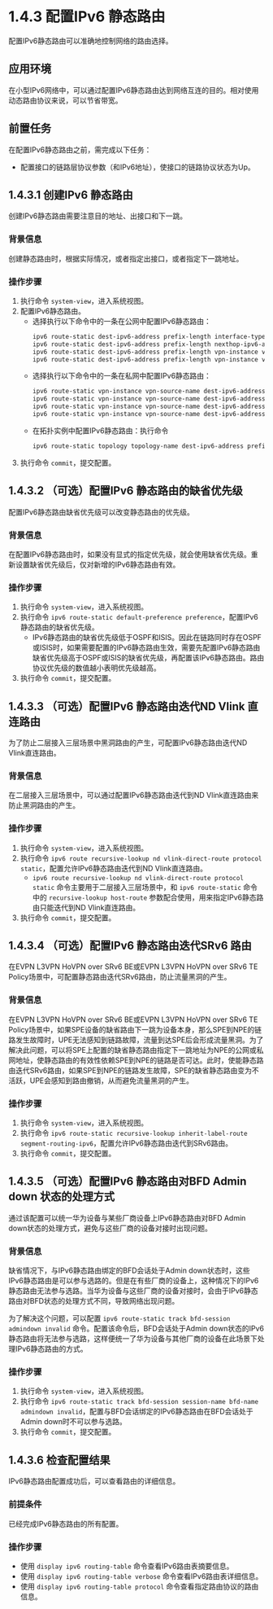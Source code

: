 # 1.4.3 配置IPv6 静态路由

配置IPv6静态路由可以准确地控制网络的路由选择。

## 应用环境

在小型IPv6网络中，可以通过配置IPv6静态路由达到网络互连的目的。相对使用动态路由协议来说，可以节省带宽。

## 前置任务

在配置IPv6静态路由之前，需完成以下任务：

- 配置接口的链路层协议参数（和IPv6地址），使接口的链路协议状态为Up。

## 1.4.3.1 创建IPv6 静态路由

创建IPv6静态路由需要注意目的地址、出接口和下一跳。

### 背景信息

创建静态路由时，根据实际情况，或者指定出接口，或者指定下一跳地址。

### 操作步骤

1. 执行命令 `system-view`，进入系统视图。
2. 配置IPv6静态路由。
   - 选择执行以下命令中的一条在公网中配置IPv6静态路由：
     ```bash
     ipv6 route-static dest-ipv6-address prefix-length interface-type interface-number [ nexthop-ipv6-address ] [ preference preference | tag tag ] *[ description text ]
     ipv6 route-static dest-ipv6-address prefix-length nexthop-ipv6-address [ preference preference | tag tag ] * [ description text ]
     ipv6 route-static dest-ipv6-address prefix-length vpn-instance vpn-instance-name nexthop-ipv6-address [ preference preference | tag tag ] *[ description text ]
     ipv6 route-static dest-ipv6-address prefix-length vpn-instance vpn-instance-name [ preference preference | tag tag ] * [ description text ]
     ```
   - 选择执行以下命令中的一条在私网中配置IPv6静态路由：
     ```bash
     ipv6 route-static vpn-instance vpn-source-name dest-ipv6-address prefix-length { interface-name | interface-type interface-number } [ nexthop-ipv6-address ] [ preference preference | tag tag ] *[ description text ]
     ipv6 route-static vpn-instance vpn-source-name dest-ipv6-address prefix-length nexthop-ipv6-address [ preference preference | tag tag ] *[ description text ]
     ipv6 route-static vpn-instance vpn-source-name dest-ipv6-address prefix-length { vpn-instance vpn-instance-name nexthop-ipv6-address | nexthop-ipv6-address [ public ] } [ preference preference | tag tag ] *[ description text ]
     ipv6 route-static vpn-instance vpn-source-name dest-ipv6-address prefix-length { vpn-instance vpn-instance-name | public } [ preference preference | tag tag ] * [ description text ]
     ```
   - 在拓扑实例中配置IPv6静态路由：执行命令
     ```bash
     ipv6 route-static topology topology-name dest-ipv6-address prefix-length { interface-type interface-number [ nexthop-ipv6-address ] | nexthop-ipv6-address } [ preference preference | tag tag ] * [ no-advertise | no-install ] [ description text ]
     ```
3. 执行命令 `commit`，提交配置。

## 1.4.3.2 （可选）配置IPv6 静态路由的缺省优先级

配置IPv6静态路由缺省优先级可以改变静态路由的优先级。

### 背景信息

在配置IPv6静态路由时，如果没有显式的指定优先级，就会使用缺省优先级。重新设置缺省优先级后，仅对新增的IPv6静态路由有效。

### 操作步骤

1. 执行命令 `system-view`，进入系统视图。
2. 执行命令 `ipv6 route-static default-preference preference`，配置IPv6静态路由的缺省优先级。
   - IPv6静态路由的缺省优先级低于OSPF和ISIS。因此在链路同时存在OSPF或ISIS时，如果需要配置的IPv6静态路由生效，需要先配置IPv6静态路由缺省优先级高于OSPF或ISIS的缺省优先级，再配置该IPv6静态路由。路由协议优先级的数值越小表明优先级越高。
3. 执行命令 `commit`，提交配置。

## 1.4.3.3 （可选）配置IPv6 静态路由迭代ND Vlink 直连路由

为了防止二层接入三层场景中黑洞路由的产生，可配置IPv6静态路由迭代ND Vlink直连路由。

### 背景信息

在二层接入三层场景中，可以通过配置IPv6静态路由迭代到ND Vlink直连路由来防止黑洞路由的产生。

### 操作步骤

1. 执行命令 `system-view`，进入系统视图。
2. 执行命令 `ipv6 route recursive-lookup nd vlink-direct-route protocol static`，配置允许IPv6静态路由迭代到ND Vlink直连路由。
   - `ipv6 route recursive-lookup nd vlink-direct-route protocol static` 命令主要用于二层接入三层场景中，和 `ipv6 route-static` 命令中的 `recursive-lookup host-route` 参数配合使用，用来指定IPv6静态路由只能迭代到ND Vlink直连路由。
3. 执行命令 `commit`，提交配置。

## 1.4.3.4 （可选）配置IPv6 静态路由迭代SRv6 路由

在EVPN L3VPN HoVPN over SRv6 BE或EVPN L3VPN HoVPN over SRv6 TE Policy场景中，可配置静态路由迭代SRv6路由，防止流量黑洞的产生。

### 背景信息

在EVPN L3VPN HoVPN over SRv6 BE或EVPN L3VPN HoVPN over SRv6 TE Policy场景中，如果SPE设备的缺省路由下一跳为设备本身，那么SPE到NPE的链路发生故障时，UPE无法感知到链路故障，流量到达SPE后会形成流量黑洞。为了解决此问题，可以将SPE上配置的缺省静态路由指定下一跳地址为NPE的公网或私网地址，使静态路由的有效性依赖SPE到NPE的链路是否可达。此时，使能静态路由迭代SRv6路由，如果SPE到NPE的链路发生故障，SPE的缺省静态路由变为不活跃，UPE会感知到路由撤销，从而避免流量黑洞的产生。

### 操作步骤

1. 执行命令 `system-view`，进入系统视图。
2. 执行命令 `ipv6 route-static recursive-lookup inherit-label-route segment-routing-ipv6`，配置允许IPv6静态路由迭代到SRv6路由。
3. 执行命令 `commit`，提交配置。

## 1.4.3.5 （可选）配置IPv6 静态路由对BFD Admin down 状态的处理方式

通过该配置可以统一华为设备与某些厂商设备上IPv6静态路由对BFD Admin down状态的处理方式，避免与这些厂商的设备对接时出现问题。

### 背景信息

缺省情况下，与IPv6静态路由绑定的BFD会话处于Admin down状态时，这些IPv6静态路由是可以参与选路的。但是在有些厂商的设备上，这种情况下的IPv6静态路由无法参与选路。当华为设备与这些厂商的设备对接时，会由于IPv6静态路由对BFD状态的处理方式不同，导致网络出现问题。

为了解决这个问题，可以配置 `ipv6 route-static track bfd-session admindown invalid` 命令。配置该命令后，BFD会话处于Admin down状态的IPv6静态路由将无法参与选路，这样便统一了华为设备与其他厂商的设备在此场景下处理IPv6静态路由的方式。

### 操作步骤

1. 执行命令 `system-view`，进入系统视图。
2. 执行命令 `ipv6 route-static track bfd-session session-name bfd-name admindown invalid`，配置与BFD会话绑定的IPv6静态路由在BFD会话处于Admin down时不可以参与选路。
3. 执行命令 `commit`，提交配置。

## 1.4.3.6 检查配置结果

IPv6静态路由配置成功后，可以查看路由的详细信息。

### 前提条件

已经完成IPv6静态路由的所有配置。

### 操作步骤

- 使用 `display ipv6 routing-table` 命令查看IPv6路由表摘要信息。
- 使用 `display ipv6 routing-table verbose` 命令查看IPv6路由表详细信息。
- 使用 `display ipv6 routing-table protocol` 命令查看指定路由协议的路由信息。
